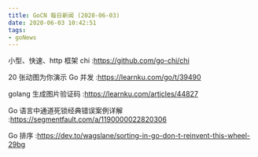 ```yaml
---
title: GoCN 每日新闻 (2020-06-03)
date: 2020-06-03 10:42:51
tags:
- goNews
---
```

小型、快速、http 框架 chi :https://github.com/go-chi/chi

20 张动图为你演示 Go 并发 :https://learnku.com/go/t/39490

golang 生成图片验证码 :https://learnku.com/articles/44827

Go 语言中通道死锁经典错误案例详解 :https://segmentfault.com/a/1190000022820306

Go 排序 :https://dev.to/wagslane/sorting-in-go-don-t-reinvent-this-wheel-29bg

